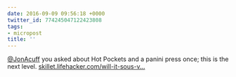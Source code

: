 ```yaml
---
date: 2016-09-09 09:56:18 +0000
twitter_id: 774245047122423808
tags:
- micropost
title: ''
---
```


[@JonAcuff](https://twitter.com/JonAcuff) you asked about Hot Pockets and a panini press once; this is the next level. [skillet.lifehacker.com/will-it-sous-v…](http://skillet.lifehacker.com/will-it-sous-vide-you-picked-hot-pockets-1786400775)
